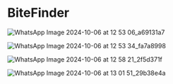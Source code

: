 # BiteFinder

![WhatsApp Image 2024-10-06 at 12 53 06_a69131a7](https://github.com/user-attachments/assets/ff88dfa8-08bc-4f58-81f9-ab6681d5e12f)

![WhatsApp Image 2024-10-06 at 12 53 34_fa7a8998](https://github.com/user-attachments/assets/7e9113bb-f643-4de8-8df9-3c5e8d871926)

![WhatsApp Image 2024-10-06 at 12 58 21_2f5d371f](https://github.com/user-attachments/assets/e51a6aea-d7d4-4f20-b7b0-d8f9854a7e55)

![WhatsApp Image 2024-10-06 at 13 01 51_29b38e4a](https://github.com/user-attachments/assets/8c8b7c39-a806-426c-a1c5-bfa99f191daf)


